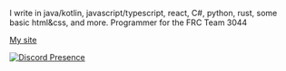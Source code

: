 I write in java/kotlin, javascript/typescript, react, C#, python, rust, some basic html&css, and more.
Programmer for the FRC Team 3044

[My site](https://nabdev.me)

[![Discord Presence](https://lanyard-profile-readme.vercel.app/api/526776599505403904?borderRadius=20px&bg=000)](https://discord.com/users/526776599505403904)
